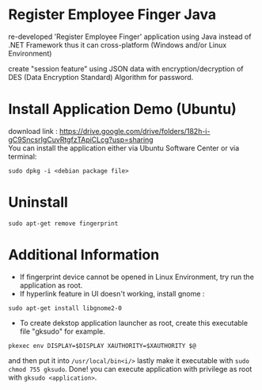 # Register Employee Finger Java 
re-developed 'Register Employee Finger' application using Java instead of .NET Framework thus it can cross-platform (Windows and/or Linux Environment)

create "session feature" using JSON data with encryption/decryption of DES (Data Encryption Standard) Algorithm for password.


# Install Application Demo (Ubuntu)
download link : https://drive.google.com/drive/folders/182h-i-gC9SncsrIgCuvRtgfzTApiCLcg?usp=sharing
<br>You can install the application either via Ubuntu Software Center or via terminal:
```
sudo dpkg -i <debian package file>
```

# Uninstall
```
sudo apt-get remove fingerprint
```

# Additional Information
- If fingerprint device cannot be opened in Linux Environment, try run the application as root.
- If hyperlink feature in UI doesn't working, install gnome :
```
sudo apt-get install libgnome2-0
```
- To create dekstop application launcher as root, create this executable file "gksudo" for example.
```
pkexec env DISPLAY=$DISPLAY XAUTHORITY=$XAUTHORITY $@
```
and then put it into ```/usr/local/bin<i/>``` lastly make it executable with ``` sudo chmod 755 gksudo ```. Done!
you can execute application with privilege as root with ``` gksudo <application> ```.
